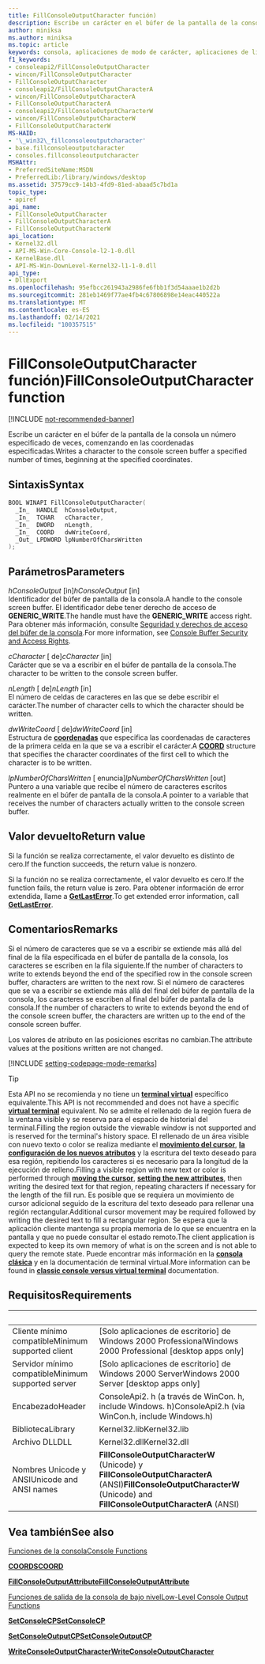 ```yaml
---
title: FillConsoleOutputCharacter función)
description: Escribe un carácter en el búfer de la pantalla de la consola un número especificado de veces, comenzando en las coordenadas especificadas.
author: miniksa
ms.author: miniksa
ms.topic: article
keywords: consola, aplicaciones de modo de carácter, aplicaciones de línea de comandos, aplicaciones de terminal, API de consola
f1_keywords:
- consoleapi2/FillConsoleOutputCharacter
- wincon/FillConsoleOutputCharacter
- FillConsoleOutputCharacter
- consoleapi2/FillConsoleOutputCharacterA
- wincon/FillConsoleOutputCharacterA
- FillConsoleOutputCharacterA
- consoleapi2/FillConsoleOutputCharacterW
- wincon/FillConsoleOutputCharacterW
- FillConsoleOutputCharacterW
MS-HAID:
- '\_win32\_fillconsoleoutputcharacter'
- base.fillconsoleoutputcharacter
- consoles.fillconsoleoutputcharacter
MSHAttr:
- PreferredSiteName:MSDN
- PreferredLib:/library/windows/desktop
ms.assetid: 37579cc9-14b3-4fd9-81ed-abaad5c7bd1a
topic_type:
- apiref
api_name:
- FillConsoleOutputCharacter
- FillConsoleOutputCharacterA
- FillConsoleOutputCharacterW
api_location:
- Kernel32.dll
- API-MS-Win-Core-Console-l2-1-0.dll
- KernelBase.dll
- API-MS-Win-DownLevel-Kernel32-l1-1-0.dll
api_type:
- DllExport
ms.openlocfilehash: 95efbcc261943a2986fe6fbb1f3d54aaae1b2d2b
ms.sourcegitcommit: 281eb1469f77ae4fb4c67806898e14eac440522a
ms.translationtype: MT
ms.contentlocale: es-ES
ms.lasthandoff: 02/14/2021
ms.locfileid: "100357515"
---
```

# <a name="fillconsoleoutputcharacter-function"></a><span data-ttu-id="4397d-104">FillConsoleOutputCharacter función)</span><span class="sxs-lookup"><span data-stu-id="4397d-104">FillConsoleOutputCharacter function</span></span>

[!INCLUDE [not-recommended-banner](./includes/not-recommended-banner.md)]

<span data-ttu-id="4397d-105">Escribe un carácter en el búfer de la pantalla de la consola un número especificado de veces, comenzando en las coordenadas especificadas.</span><span class="sxs-lookup"><span data-stu-id="4397d-105">Writes a character to the console screen buffer a specified number of times, beginning at the specified coordinates.</span></span>

## <a name="syntax"></a><span data-ttu-id="4397d-106">Sintaxis</span><span class="sxs-lookup"><span data-stu-id="4397d-106">Syntax</span></span>

```C
BOOL WINAPI FillConsoleOutputCharacter(
  _In_  HANDLE  hConsoleOutput,
  _In_  TCHAR   cCharacter,
  _In_  DWORD   nLength,
  _In_  COORD   dwWriteCoord,
  _Out_ LPDWORD lpNumberOfCharsWritten
);
```

## <a name="parameters"></a><span data-ttu-id="4397d-107">Parámetros</span><span class="sxs-lookup"><span data-stu-id="4397d-107">Parameters</span></span>

<span data-ttu-id="4397d-108">*hConsoleOutput* \[in\]</span><span class="sxs-lookup"><span data-stu-id="4397d-108">*hConsoleOutput* \[in\]</span></span>  
<span data-ttu-id="4397d-109">Identificador del búfer de pantalla de la consola.</span><span class="sxs-lookup"><span data-stu-id="4397d-109">A handle to the console screen buffer.</span></span> <span data-ttu-id="4397d-110">El identificador debe tener derecho de acceso de **GENERIC\_WRITE**.</span><span class="sxs-lookup"><span data-stu-id="4397d-110">The handle must have the **GENERIC\_WRITE** access right.</span></span> <span data-ttu-id="4397d-111">Para obtener más información, consulte [Seguridad y derechos de acceso del búfer de la consola](console-buffer-security-and-access-rights.md).</span><span class="sxs-lookup"><span data-stu-id="4397d-111">For more information, see [Console Buffer Security and Access Rights](console-buffer-security-and-access-rights.md).</span></span>

<span data-ttu-id="4397d-112">*cCharacter* \[ de\]</span><span class="sxs-lookup"><span data-stu-id="4397d-112">*cCharacter* \[in\]</span></span>  
<span data-ttu-id="4397d-113">Carácter que se va a escribir en el búfer de pantalla de la consola.</span><span class="sxs-lookup"><span data-stu-id="4397d-113">The character to be written to the console screen buffer.</span></span>

<span data-ttu-id="4397d-114">*nLength* \[ de\]</span><span class="sxs-lookup"><span data-stu-id="4397d-114">*nLength* \[in\]</span></span>  
<span data-ttu-id="4397d-115">El número de celdas de caracteres en las que se debe escribir el carácter.</span><span class="sxs-lookup"><span data-stu-id="4397d-115">The number of character cells to which the character should be written.</span></span>

<span data-ttu-id="4397d-116">*dwWriteCoord* \[ de\]</span><span class="sxs-lookup"><span data-stu-id="4397d-116">*dwWriteCoord* \[in\]</span></span>  
<span data-ttu-id="4397d-117">Estructura de [**coordenadas**](coord-str.md) que especifica las coordenadas de caracteres de la primera celda en la que se va a escribir el carácter.</span><span class="sxs-lookup"><span data-stu-id="4397d-117">A [**COORD**](coord-str.md) structure that specifies the character coordinates of the first cell to which the character is to be written.</span></span>

<span data-ttu-id="4397d-118">*lpNumberOfCharsWritten* \[ enuncia\]</span><span class="sxs-lookup"><span data-stu-id="4397d-118">*lpNumberOfCharsWritten* \[out\]</span></span>  
<span data-ttu-id="4397d-119">Puntero a una variable que recibe el número de caracteres escritos realmente en el búfer de pantalla de la consola.</span><span class="sxs-lookup"><span data-stu-id="4397d-119">A pointer to a variable that receives the number of characters actually written to the console screen buffer.</span></span>

## <a name="return-value"></a><span data-ttu-id="4397d-120">Valor devuelto</span><span class="sxs-lookup"><span data-stu-id="4397d-120">Return value</span></span>

<span data-ttu-id="4397d-121">Si la función se realiza correctamente, el valor devuelto es distinto de cero.</span><span class="sxs-lookup"><span data-stu-id="4397d-121">If the function succeeds, the return value is nonzero.</span></span>

<span data-ttu-id="4397d-122">Si la función no se realiza correctamente, el valor devuelto es cero.</span><span class="sxs-lookup"><span data-stu-id="4397d-122">If the function fails, the return value is zero.</span></span> <span data-ttu-id="4397d-123">Para obtener información de error extendida, llame a [**GetLastError**](/windows/win32/api/errhandlingapi/nf-errhandlingapi-getlasterror).</span><span class="sxs-lookup"><span data-stu-id="4397d-123">To get extended error information, call [**GetLastError**](/windows/win32/api/errhandlingapi/nf-errhandlingapi-getlasterror).</span></span>

## <a name="remarks"></a><span data-ttu-id="4397d-124">Comentarios</span><span class="sxs-lookup"><span data-stu-id="4397d-124">Remarks</span></span>

<span data-ttu-id="4397d-125">Si el número de caracteres que se va a escribir se extiende más allá del final de la fila especificada en el búfer de pantalla de la consola, los caracteres se escriben en la fila siguiente.</span><span class="sxs-lookup"><span data-stu-id="4397d-125">If the number of characters to write to extends beyond the end of the specified row in the console screen buffer, characters are written to the next row.</span></span> <span data-ttu-id="4397d-126">Si el número de caracteres que se va a escribir se extiende más allá del final del búfer de pantalla de la consola, los caracteres se escriben al final del búfer de pantalla de la consola.</span><span class="sxs-lookup"><span data-stu-id="4397d-126">If the number of characters to write to extends beyond the end of the console screen buffer, the characters are written up to the end of the console screen buffer.</span></span>

<span data-ttu-id="4397d-127">Los valores de atributo en las posiciones escritas no cambian.</span><span class="sxs-lookup"><span data-stu-id="4397d-127">The attribute values at the positions written are not changed.</span></span>

[!INCLUDE [setting-codepage-mode-remarks](./includes/setting-codepage-mode-remarks.md)]

> [!TIP]
> <span data-ttu-id="4397d-128">Esta API no se recomienda y no tiene un **[terminal virtual](console-virtual-terminal-sequences.md)** específico equivalente.</span><span class="sxs-lookup"><span data-stu-id="4397d-128">This API is not recommended and does not have a specific **[virtual terminal](console-virtual-terminal-sequences.md)** equivalent.</span></span> <span data-ttu-id="4397d-129">No se admite el rellenado de la región fuera de la ventana visible y se reserva para el espacio de historial del terminal.</span><span class="sxs-lookup"><span data-stu-id="4397d-129">Filling the region outside the viewable window is not supported and is reserved for the terminal's history space.</span></span> <span data-ttu-id="4397d-130">El rellenado de un área visible con nuevo texto o color se realiza mediante el **[movimiento del cursor](console-virtual-terminal-sequences.md#cursor-positioning)**, **[la configuración de los nuevos atributos](console-virtual-terminal-sequences.md#text-formatting)** y la escritura del texto deseado para esa región, repitiendo los caracteres si es necesario para la longitud de la ejecución de relleno.</span><span class="sxs-lookup"><span data-stu-id="4397d-130">Filling a visible region with new text or color is performed through **[moving the cursor](console-virtual-terminal-sequences.md#cursor-positioning)**, **[setting the new attributes](console-virtual-terminal-sequences.md#text-formatting)**, then writing the desired text for that region, repeating characters if necessary for the length of the fill run.</span></span> <span data-ttu-id="4397d-131">Es posible que se requiera un movimiento de cursor adicional seguido de la escritura del texto deseado para rellenar una región rectangular.</span><span class="sxs-lookup"><span data-stu-id="4397d-131">Additional cursor movement may be required followed by writing the desired text to fill a rectangular region.</span></span> <span data-ttu-id="4397d-132">Se espera que la aplicación cliente mantenga su propia memoria de lo que se encuentra en la pantalla y que no puede consultar el estado remoto.</span><span class="sxs-lookup"><span data-stu-id="4397d-132">The client application is expected to keep its own memory of what is on the screen and is not able to query the remote state.</span></span> <span data-ttu-id="4397d-133">Puede encontrar más información en la **[consola clásica](classic-vs-vt.md)** y en la documentación de terminal virtual.</span><span class="sxs-lookup"><span data-stu-id="4397d-133">More information can be found in **[classic console versus virtual terminal](classic-vs-vt.md)** documentation.</span></span>

## <a name="requirements"></a><span data-ttu-id="4397d-134">Requisitos</span><span class="sxs-lookup"><span data-stu-id="4397d-134">Requirements</span></span>

| &nbsp; | &nbsp; |
|-|-|
| <span data-ttu-id="4397d-135">Cliente mínimo compatible</span><span class="sxs-lookup"><span data-stu-id="4397d-135">Minimum supported client</span></span> | <span data-ttu-id="4397d-136">\[Solo aplicaciones de escritorio\] de Windows 2000 Professional</span><span class="sxs-lookup"><span data-stu-id="4397d-136">Windows 2000 Professional \[desktop apps only\]</span></span> |
| <span data-ttu-id="4397d-137">Servidor mínimo compatible</span><span class="sxs-lookup"><span data-stu-id="4397d-137">Minimum supported server</span></span> | <span data-ttu-id="4397d-138">\[Solo aplicaciones de escritorio\] de Windows 2000 Server</span><span class="sxs-lookup"><span data-stu-id="4397d-138">Windows 2000 Server \[desktop apps only\]</span></span> |
| <span data-ttu-id="4397d-139">Encabezado</span><span class="sxs-lookup"><span data-stu-id="4397d-139">Header</span></span> | <span data-ttu-id="4397d-140">ConsoleApi2. h (a través de WinCon. h, include Windows. h)</span><span class="sxs-lookup"><span data-stu-id="4397d-140">ConsoleApi2.h (via WinCon.h, include Windows.h)</span></span> |
| <span data-ttu-id="4397d-141">Biblioteca</span><span class="sxs-lookup"><span data-stu-id="4397d-141">Library</span></span> | <span data-ttu-id="4397d-142">Kernel32.lib</span><span class="sxs-lookup"><span data-stu-id="4397d-142">Kernel32.lib</span></span> |
| <span data-ttu-id="4397d-143">Archivo DLL</span><span class="sxs-lookup"><span data-stu-id="4397d-143">DLL</span></span> | <span data-ttu-id="4397d-144">Kernel32.dll</span><span class="sxs-lookup"><span data-stu-id="4397d-144">Kernel32.dll</span></span> |
| <span data-ttu-id="4397d-145">Nombres Unicode y ANSI</span><span class="sxs-lookup"><span data-stu-id="4397d-145">Unicode and ANSI names</span></span> | <span data-ttu-id="4397d-146">**FillConsoleOutputCharacterW** (Unicode) y **FillConsoleOutputCharacterA** (ANSI)</span><span class="sxs-lookup"><span data-stu-id="4397d-146">**FillConsoleOutputCharacterW** (Unicode) and **FillConsoleOutputCharacterA** (ANSI)</span></span> |

## <a name="see-also"></a><span data-ttu-id="4397d-147">Vea también</span><span class="sxs-lookup"><span data-stu-id="4397d-147">See also</span></span>

[<span data-ttu-id="4397d-148">Funciones de la consola</span><span class="sxs-lookup"><span data-stu-id="4397d-148">Console Functions</span></span>](console-functions.md)

[<span data-ttu-id="4397d-149">**COORDS**</span><span class="sxs-lookup"><span data-stu-id="4397d-149">**COORD**</span></span>](coord-str.md)

[<span data-ttu-id="4397d-150">**FillConsoleOutputAttribute**</span><span class="sxs-lookup"><span data-stu-id="4397d-150">**FillConsoleOutputAttribute**</span></span>](fillconsoleoutputattribute.md)

[<span data-ttu-id="4397d-151">Funciones de salida de la consola de bajo nivel</span><span class="sxs-lookup"><span data-stu-id="4397d-151">Low-Level Console Output Functions</span></span>](low-level-console-output-functions.md)

[<span data-ttu-id="4397d-152">**SetConsoleCP**</span><span class="sxs-lookup"><span data-stu-id="4397d-152">**SetConsoleCP**</span></span>](setconsolecp.md)

[<span data-ttu-id="4397d-153">**SetConsoleOutputCP**</span><span class="sxs-lookup"><span data-stu-id="4397d-153">**SetConsoleOutputCP**</span></span>](setconsoleoutputcp.md)

[<span data-ttu-id="4397d-154">**WriteConsoleOutputCharacter**</span><span class="sxs-lookup"><span data-stu-id="4397d-154">**WriteConsoleOutputCharacter**</span></span>](writeconsoleoutputcharacter.md)